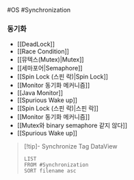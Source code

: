 #OS #Synchronization 

### 동기화
- [[DeadLock]]
- [[Race Condition]]
- [[뮤텍스(Mutex)|Mutex]]
- [[세마포어|Semaphore]]
- [[Spin Lock (스핀 락)|Spin Lock]]
- [[Monitor 동기화 메커니즘]]
- [[Java Monitor]]
- [[Spurious Wake up]]
- [[Spin Lock (스핀 락)|스핀 락]]
- [[Monitor 동기화 메커니즘]]
- [[Mutex와 binary semaphore 같지 않다]]
- [[Spurious Wake up]]





>[!tip]- Synchronize Tag DataView
>```dataview
>LIST
>FROM #Synchronization 
>SORT filename asc
>```
